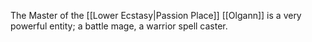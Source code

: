 The Master of the [[Lower Ecstasy|Passion Place]] [[Olgann]] is a very powerful entity; a battle mage, a warrior spell caster.